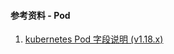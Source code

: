 #### 参考资料 - Pod

1. [kubernetes Pod 字段说明 (v1.18.x)](https://v1-18.docs.kubernetes.io/docs/reference/generated/kubernetes-api/v1.18/#pod-v1-core)
